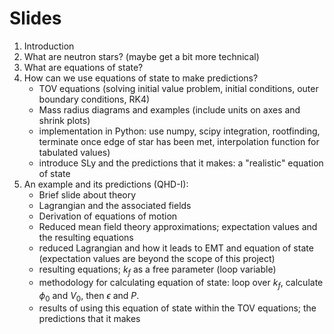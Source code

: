 # Slides

1. Introduction
2. What are neutron stars? (maybe get a bit more technical)
3. What are equations of state?
4. How can we use equations of state to make predictions?
    - TOV equations (solving initial value problem, initial conditions, outer boundary conditions, RK4)
    - Mass radius diagrams and examples (include units on axes and shrink plots)
    - implementation in Python: use numpy, scipy integration, rootfinding, terminate once edge of star has been met, interpolation function for tabulated values)
    - introduce SLy and the predictions that it makes: a "realistic" equation of state
5. An example and its predictions (QHD-I):
    - Brief slide about theory
    - Lagrangian and the associated fields
    - Derivation of equations of motion
    - Reduced mean field theory approximations; expectation values and the resulting equations
    - reduced Lagrangian and how it leads to EMT and equation of state (expectation values are beyond the scope of this project)
    - resulting equations; $k_f$ as a free parameter (loop variable)
    - methodology for calculating equation of state: loop over $k_f$, calculate $\phi_0$ and $V_0$, then $\epsilon$ and $P$.
    - results of using this equation of state within the TOV equations; the predictions that it makes
    